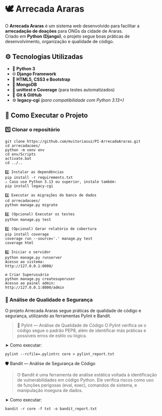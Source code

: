# 🕊️ Arrecada Araras

O **Arrecada Araras** é um sistema web desenvolvido para facilitar a **arrecadação de doações** para ONGs da cidade de Araras.  
Criado em **Python (Django)**, o projeto segue boas práticas de desenvolvimento, organização e qualidade de código.

## ⚙️ Tecnologias Utilizadas

- 🐍 **Python 3**  
- 🌐 **Django Framework**  
- 🎨 **HTML5, CSS3 e Bootstrap**  
- 🧩 **MongoDB**   
- 🧪 **unittest e Coverage** (para testes automatizados)  
- 🧱 **Git & GitHub**  
- ⚙️ **legacy-cgi** *(para compatibilidade com Python 3.13+)*  

## 🚀 Como Executar o Projeto

### 1️⃣ Clonar o repositório
```console
git clone https://github.com/mvitoriasuz/PI-ArrecadaAraras.git
cd arrecadacoes/
python -m venv env
cd env/Scripts
activate.bat
cd ../..

2️⃣ Instalar as dependências
pip install -r requirements.txt
⚠️ Caso use Python 3.13 ou superior, instale também:
pip install legacy-cgi

3️⃣ Executar as migrações do banco de dados
cd arrecadacoes/
python manage.py migrate

4️⃣ (Opcional) Executar os testes
python manage.py test

5️⃣ (Opcional) Gerar relatório de cobertura
pip install coverage
coverage run --source='.' manage.py test 
coverage html

6️⃣ Iniciar o servidor
python manage.py runserver
Acesso ao sistema:
http://127.0.0.1:8000/

⚙️ Criar Superusuário
python manage.py createsuperuser
Acesso ao painel admin:
http://127.0.0.1:8000/admin
```


### 🧩 Análise de Qualidade e Segurança
O projeto Arrecada Araras segue práticas de qualidade de código e segurança, utilizando as ferramentas Pylint e Bandit.
> 🧠 Pylint — Análise de Qualidade de Código
O Pylint verifica se o código segue o padrão PEP8, além de identificar más práticas e possíveis erros de estilo ou lógica.

➤ Como executar:
```console
pylint --rcfile=.pylintrc core > pylint_report.txt
```

🛡️ Bandit — Análise de Segurança de Código

> O Bandit é uma ferramenta de análise estática voltada à identificação de vulnerabilidades em código Python.
Ele verifica riscos como uso de funções perigosas (eval, exec), comandos de sistema, e manipulação insegura de dados.

➤ Como executar:
```console
bandit -r core -f txt -o bandit_report.txt
```
